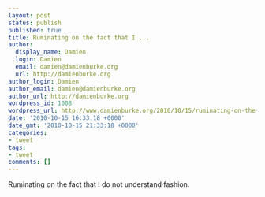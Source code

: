 ```yaml
---
layout: post
status: publish
published: true
title: Ruminating on the fact that I ...
author:
  display_name: Damien
  login: Damien
  email: damien@damienburke.org
  url: http://damienburke.org
author_login: Damien
author_email: damien@damienburke.org
author_url: http://damienburke.org
wordpress_id: 1008
wordpress_url: http://www.damienburke.org/2010/10/15/ruminating-on-the-fact-that-i/
date: '2010-10-15 16:33:18 +0000'
date_gmt: '2010-10-15 21:33:18 +0000'
categories:
- tweet
tags:
- tweet
comments: []
---
```

<p>Ruminating on the fact that I do not understand fashion.</p>
